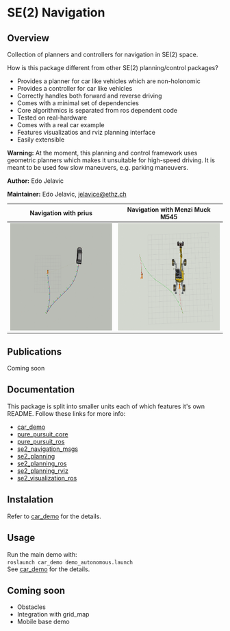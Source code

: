 # SE(2) Navigation

## Overview

Collection of planners and controllers for navigation in SE(2) space.

How is this package different from other SE(2) planning/control packages? 

* Provides a planner for car like vehicles which are non-holonomic
* Provides a controller for car like vehicles
* Correctly handles both forward and reverse driving
* Comes with a minimal set of dependencies
* Core algorithmics is separated from ros dependent code
* Tested on real-hardware
* Comes with a real car example
* Features visualizatios and rviz planning interface
* Easily extensible

**Warning:** At the moment, this planning and control framework uses geometric planners which makes it unsuitable for high-speed driving. It is meant to be used fow slow maneuvers, e.g. parking maneuvers. 

**Author:** Edo Jelavic

**Maintainer:** Edo Jelavic, [jelavice@ethz.ch](jelavice@ethz.ch)

| Navigation with prius        | Navigation with Menzi Muck M545 |
|:----------------------:|:-----------------:| 
| [<img src="car_demo/doc/car.gif" width="340" height="250">](car_demo/doc/car.gif)  |[<img src="car_demo/doc/m545.gif" width="340" height="250">](car_demo/doc/m545.gif)  |

## Publications
 Coming soon

## Documentation

This package is split into smaller units each of which features it's own README. Follow   these links for more info:

* [car_demo](car_demo/README.md)
* [pure_pursuit_core](pure_pursuit_core/README.md)
* [pure_pursuit_ros](pure_pursuit_ros/README.md)
* [se2_navigation_msgs](se2_navigation_msgs/README.md)
* [se2_planning](se2_planning/README.md)
* [se2_planning_ros](se2_planning_ros/README.md)
* [se2_planning_rviz](se2_planning_rviz/README.md)
* [se2_visualization_ros](se2_visualization_ros/README.md)

## Instalation
Refer to [car_demo](car_demo/README.md) for the details.

## Usage
Run the main demo with:   
`roslaunch car_demo demo_autonomous.launch`   
See [car_demo](car_demo/README.md) for the details.

## Coming soon
* Obstacles
* Integration with grid_map
* Mobile base demo
